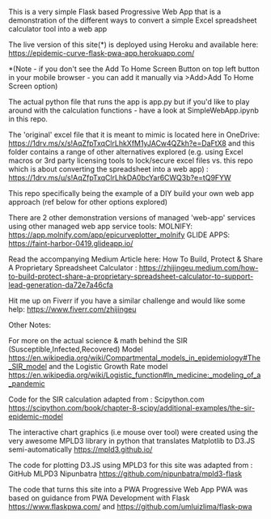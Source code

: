 This is a very simple Flask based Progressive Web App that is a demonstration of the different ways to convert a simple Excel spreadsheet calculator tool into a web app 

The live version of this site(*) is deployed using Heroku and available here: https://epidemic-curve-flask-pwa-app.herokuapp.com/

*(Note - if you don't see the Add To Home Screen Button on top left button in your mobile browser - you can add it manually via >Add>Add To Home Screen option)

The actual python file that runs the app is app.py but if you'd like to play around with the calculation functions - have a look at SimpleWebApp.ipynb in this repo. 

The 'original' excel file that it is meant to mimic is located here in OneDrive: https://1drv.ms/x/s!AqZfpTxqClrLhkXfM1yJACw4QZkh?e=DaFtX8 and this folder contains a range of other alternatives explored (e.g. using Excel macros or 3rd party licensing tools to lock/secure excel files vs. this repo which is about converting the spreadsheet into a web app) : https://1drv.ms/u/s!AqZfpTxqClrLhkDA0bcYar6CWQ3b?e=tQ9FYW 

This repo specifically being the example of a DIY build your own web app approach (ref below for other options explored) 

There are 2 other demonstration versions of managed 'web-app' services using other managed web app service tools:
MOLNIFY: https://app.molnify.com/app/epicurveplotter_molnify
GLIDE APPS: https://faint-harbor-0419.glideapp.io/

Read the accompanying Medium Article here: How To Build, Protect & Share A Proprietary Spreadsheet Calculator :
https://zhijingeu.medium.com/how-to-build-protect-share-a-proprietary-spreadsheet-calculator-to-support-lead-generation-da72e7a46cfa

Hit me up on Fiverr if you have a similar challenge and would like some help: https://www.fiverr.com/zhijingeu

Other Notes:

For more on the actual science & math behind the SIR (Susceptible,Infected,Recovered) Model https://en.wikipedia.org/wiki/Compartmental_models_in_epidemiology#The_SIR_model and the Logistic Growth Rate model https://en.wikipedia.org/wiki/Logistic_function#In_medicine:_modeling_of_a_pandemic

Code for the SIR calculation adapted from : Scipython.com https://scipython.com/book/chapter-8-scipy/additional-examples/the-sir-epidemic-model

The interactive chart graphics (i.e mouse over tool) were created using the very awesome MPLD3 library in python that translates Matplotlib to D3.JS semi-automatically https://mpld3.github.io/

The code for plotting D3.JS using MPLD3 for this site was adapted from : GitHub MLPD3 Nipunbatra https://github.com/nipunbatra/mpld3-flask

The code that turns this site into a PWA Progressive Web App PWA was based on guidance from PWA Development with Flask https://www.flaskpwa.com/ and https://github.com/umluizlima/flask-pwa




